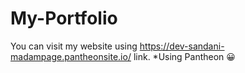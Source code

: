 # My-Portfolio
You can visit my website using https://dev-sandani-madampage.pantheonsite.io/ link.
*Using Pantheon
😀
